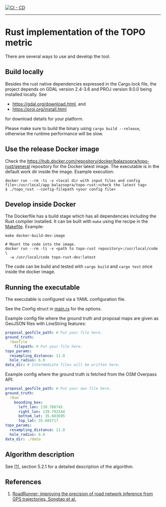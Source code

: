 
[![CI - CD](https://github.com/Bazs/topo_rust/actions/workflows/rust.yml/badge.svg)](https://github.com/Bazs/topo_rust/actions/workflows/rust.yml)

---

# Rust implementation of the TOPO metric

There are several ways to use and develop the tool.

## Build locally

Besides the rust native dependencies expressed in the Cargo.lock file, the project depends on GDAL version 2.4-3.6 and
PROJ version 9.0.0 being installed locally. See 
* https://gdal.org/download.html, and
* https://proj.org/install.html

for download details for your platform.

Please make sure to build the binary using `cargo build --release`, otherwise the runtime performance will be slow.

## Use the release Docker image

Check the https://hub.docker.com/repository/docker/balazsopra/topo-rust/general repository for the Docker latest image.
The executable is in the default work dir inside the image. Example execution:

```
docker run --rm -ti -v <local dir with input files and config file>:/usr/local/app balazsopra/topo-rust:<check the latest tag>
$ ./topo_rust --config-filepath <your config file>
```

## Develop inside Docker

The Dockerfile has a build stage which has all dependencies including the Rust compiler installed. It can be built with 
`make` using the recipe in the [Makefile](./Makefile). Example:

```
make docker-build-dev-image

# Mount the code into the image.
docker run --rm -ti -v <path to topo-rust repository>:/usr/local/code \
  -w /usr/local/code topo-rust-dev:latest
```

The code can be build and tested with `cargo build` and `cargo test` once inside the docker image.

## Running the executable

The executable is configured via a YAML configuration file.

See the Config struct in [main.rs](./src/main.rs) for the options.

Example config file where the ground truth and proposal maps are given as GeoJSON files with LineString features:
```yaml
proposal_geofile_path: # Put your file here.
ground_truth:
  !Geofile
    filepath: # Put your file here.
topo_params:
  resampling_distance: 11.0
  hole_radius: 6.0
data_dir: # Intermediate files will be written here.
```

Example config where the ground truth is fetched from the OSM Overpass API:

```yaml
proposal_geofile_path: # Put your own file here.
ground_truth:
  !Osm
    bounding_box:
      left_lon: 139.788745
      right_lon: 139.792244
      bottom_lat: 35.683695
      top_lat: 35.685717
topo_params:
  resampling_distance: 11.0
  hole_radius: 6.0
data_dir: ./data
```

## Algorithm description

See [[1]](#references), section 5.2.1 for a detailed description of the algorithm.

## References

1. [RoadRunner: improving the precision of road network inference from GPS trajectories, Songtao et al.](https://dspace.mit.edu/handle/1721.1/137390)
